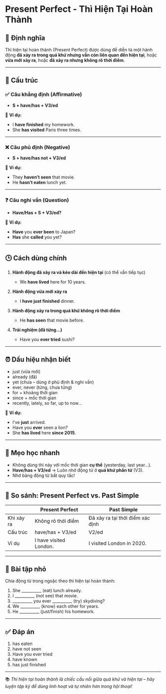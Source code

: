 # Present Perfect - Thì Hiện Tại Hoàn Thành

## 📌 Định nghĩa
Thì hiện tại hoàn thành (Present Perfect) được dùng để diễn tả một hành động **đã xảy ra trong quá khứ nhưng vẫn còn liên quan đến hiện tại**, hoặc **vừa mới xảy ra**, hoặc **đã xảy ra nhưng không rõ thời điểm**.

---

## 🧱 Cấu trúc

### ✅ Câu khẳng định (Affirmative)
- **S + have/has + V3/ed**

📌 **Ví dụ:**
- I **have finished** my homework.  
- She **has visited** Paris three times.

---

### ❌ Câu phủ định (Negative)
- **S + have/has not + V3/ed**

📌 **Ví dụ:**
- They **haven’t seen** that movie.  
- He **hasn’t eaten** lunch yet.

---

### ❓ Câu nghi vấn (Question)
- **Have/Has + S + V3/ed?**

📌 **Ví dụ:**
- **Have** you **ever been** to Japan?  
- **Has** she **called** you yet?

---

## 🕒 Cách dùng chính

1. **Hành động đã xảy ra và kéo dài đến hiện tại** (có thể vẫn tiếp tục)
   - We **have lived** here for 10 years.

2. **Hành động vừa mới xảy ra**
   - I **have just finished** dinner.

3. **Hành động xảy ra trong quá khứ không rõ thời điểm**
   - He **has seen** that movie before.

4. **Trải nghiệm (đã từng...)**
   - Have you **ever tried** sushi?

---

## ⏰ Dấu hiệu nhận biết

- just (vừa mới)  
- already (đã)  
- yet (chưa – dùng ở phủ định & nghi vấn)  
- ever, never (từng, chưa từng)  
- for + khoảng thời gian  
- since + mốc thời gian  
- recently, lately, so far, up to now...

📌 **Ví dụ:**
- I’ve **just** arrived.  
- Have you **ever** seen a lion?  
- She **has lived** here **since 2015**.

---

## 🧠 Mẹo học nhanh

- Không dùng thì này với mốc thời gian **cụ thể** (yesterday, last year...).
- **Have/has + V3/ed** → Luôn nhớ động từ ở **quá khứ phân từ** (V3).
- Nhớ bảng động từ bất quy tắc!

---

## 🔁 So sánh: Present Perfect vs. Past Simple

|                     | Present Perfect                     | Past Simple                              |
|---------------------|--------------------------------------|-------------------------------------------|
| Khi xảy ra          | Không rõ thời điểm                   | Đã xảy ra tại thời điểm xác định          |
| Cấu trúc            | have/has + V3/ed                     | V2/ed                                     |
| Ví dụ               | I have visited London.              | I visited London in 2020.                |

---

## 🧪 Bài tập nhỏ

Chia động từ trong ngoặc theo thì hiện tại hoàn thành:

1. She __________ (eat) lunch already.  
2. I __________ (not see) that movie.  
3. __________ you ever __________ (try) skydiving?  
4. We __________ (know) each other for years.  
5. He __________ (just/finish) his homework.

---

## ✅ Đáp án

1. has eaten  
2. have not seen  
3. Have you ever tried  
4. have known  
5. has just finished

---

📚 *Thì hiện tại hoàn thành là chiếc cầu nối giữa quá khứ và hiện tại – hãy luyện tập kỹ để dùng linh hoạt và tự nhiên hơn trong hội thoại!*
